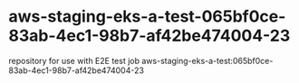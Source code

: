 # aws-staging-eks-a-test-065bf0ce-83ab-4ec1-98b7-af42be474004-23
repository for use with E2E test job aws-staging-eks-a-test:065bf0ce-83ab-4ec1-98b7-af42be474004-23
